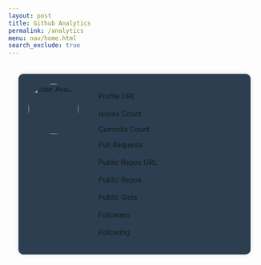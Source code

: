 ```yaml
---
layout: post 
title: Github Analytics
permalink: /analytics
menu: nav/home.html
search_exclude: true
---
```

<style>
    .container {
        display: flex;
        justify-content: center;
        width: 100%;
        max-width: 1200px;
        padding: 20px;
        box-sizing: border-box;
    }
    .profile {
        display: flex;
        align-items: flex-start;
        max-width: 800px;
        width: 100%;
        background-color: #2c3e50;
        padding: 20px;
        border-radius: 10px;
        box-shadow: 0 0 10px rgba(0, 0, 0, 0.1);
    }
    .left-side {
        display: flex;
        flex-direction: column;
        align-items: flex-start;
        margin-right: 20px;
    }
    .avatar {
        border-radius: 50%;
        width: 100px;
        height: 100px;
        margin-bottom: 20px;
    }
    .details {
        line-height: 1.5;
        margin-left: 20px; /* Add margin to push details to the right */
    }
    .commits {
        margin-top: 20px;
    }
    .clickable {
        cursor: pointer; /* Change cursor to pointer */
        background-color: #3c3e50; /* Light blue background */
        border: 1px solid #2c3e50; /* Border to match .profile color */
        padding: 5px;
        border-radius: 5px; /* Rounded corners */
        transition: background-color 0.3s ease; /* Smooth transition for hover effect */
    }
    .clickable:hover {
        background-color: #5c3e50; /* Slightly darker blue on hover */
        box-shadow: 0 0 5px rgba(0, 0, 0, 0.2); /* Add a subtle shadow on hover */
    }
    .modal {
        display: none;
        position: fixed;
        z-index: 1;
        left: 0;
        top: 0;
        width: 100%;
        height: 100%;
        overflow: auto;
        background-color: rgba(0,0,0,0.4); /* Semi-transparent black background */
        padding-top: 60px;
    }
    .modal-content {
        background-color: #3c4e60; /* Same background color as .profile */
        margin: 5% auto;
        padding: 20px;
        border: 1px solid #888;
        width: 80%;
        border-radius: 10px; /* Rounded corners */
        box-shadow: 0 0 10px rgba(255, 0, 0, 0.5); /* Red shadow for alert effect */
    }
    .close {
        color: #aaa;
        float: right;
        font-size: 28px;
        font-weight: bold;
    }
    .close:hover,
    .close:focus {
        color: black;
        text-decoration: none;
        cursor: pointer;
    }
    .info-item {
    display: flex;
    align-items: center;
    margin-bottom: 10px; /* Space between items */
}

.info-item p {
    margin: 0; /* Remove default margins from paragraphs */
    margin-right: 8px; /* Space between text and icon */
}

.info-icon {
    color: #fff; /* Icon color */
    font-size: 14px; /* Adjust size as needed */
    vertical-align: middle; /* Center icon with text */
}

</style>
<!-- Modal Structure -->
<div id="dataModal" class="modal">
    <div class="modal-content">
        <span class="close">&times;</span>
        <pre id="modalData"></pre>
    </div>
</div>

<!-- Analytics Page -->
<!-- Analytics Page -->
<div class="container">
    <div id="profile" class="profile">
        <div class="left-side">
            <img id="avatar" class="avatar" src="" alt="User Avatar">
            <p id="username"></p>
        </div>
        <div class="details">
            <p id="profile-url">Profile URL</p>
            <div class="info-item">
                <p id="issues-count">Issues Count</p>
                <i class="fas fa-info-circle info-icon"></i>
            </div>
            <div class="info-item">
                <p id="commits-count">Commits Count</p>
                <!-- No icon for commits count -->
            </div>
            <div class="info-item">
                <p id="prs-count">Pull Requests</p>
                <i class="fas fa-info-circle info-icon"></i>
            </div>
            <p id="repos-url">Public Repos URL</p>
            <p id="public-repos">Public Repos</p>
            <p id="public-gists">Public Gists</p>
            <p id="followers">Followers</p>
            <p id="following">Following</p>
        </div>
    </div>
</div>


<script type="module">
    import { pythonURI, fetchOptions } from '{{ site.baseurl }}/assets/js/api/config.js';

    // URLs to fetch profile links, user data, and commits
    const profileLinksUrl = `${pythonURI}/api/analytics/github/user/profile_links`;
    const userProfileUrl = `${pythonURI}/api/analytics/github/user`;
    const commitsUrl = `${pythonURI}/api/analytics/github/user/commits`;
    const prsUrl = `${pythonURI}/api/analytics/github/user/prs`;
    const issuesUrl = `${pythonURI}/api/analytics/github/user/issues`;

    async function fetchData() {
        try {
            // Define the fetch requests
            const profileLinksRequest = fetch(profileLinksUrl, fetchOptions);
            const userProfileRequest = fetch(userProfileUrl, fetchOptions);
            const commitsRequest = fetch(commitsUrl, fetchOptions);
            const prsRequest = fetch(prsUrl, fetchOptions);
            const issuesRequest = fetch(issuesUrl, fetchOptions);

            // Run all fetch requests concurrently
            const [profileLinksResponse, userProfileResponse, commitsResponse, prsResponse, issuesResponse] = await Promise.all([
                profileLinksRequest,
                userProfileRequest,
                commitsRequest,
                prsRequest,
                issuesRequest
            ]);

            // Check for errors in the responses
            if (!profileLinksResponse.ok) {
                throw new Error('Failed to fetch profile links: ' + profileLinksResponse.statusText);
            }
            if (!userProfileResponse.ok) {
                throw new Error('Failed to fetch user profile: ' + userProfileResponse.statusText);
            }
            if (!commitsResponse.ok) {
                throw new Error('Failed to fetch commits: ' + commitsResponse.statusText);
            }
            if (!prsResponse.ok) {
                throw new Error('Failed to fetch pull requests: ' + prsResponse.statusText);
            }
            if (!issuesResponse.ok) {
                throw new Error('Failed to fetch issues: ' + issuesResponse.statusText);
            }

            // Parse the JSON data
            const profileLinks = await profileLinksResponse.json();
            const userProfile = await userProfileResponse.json();
            const commitsData = await commitsResponse.json();
            const prsData = await prsResponse.json();
            const issuesData = await issuesResponse.json();

            // Extract commits count
            const commitsCount = commitsData.total_commit_contributions || 'N/A';
            const prsArray = prsData.pull_requests || [];
            const prsCount = prsArray.length || 0;
            const issuesArray = issuesData.issues || [];
            const issuesCount = issuesArray.length || 0;

            // Extract relevant information from the user profile data
            const username = userProfile.login || 'N/A';
            const profileUrl = profileLinks.profile_url || 'N/A';
            const avatarUrl = userProfile.avatar_url || '';
            const publicReposUrl = profileLinks.repos_url || 'N/A';  // Added for repos URL
            const publicRepos = userProfile.public_repos || 'N/A';
            const publicGists = userProfile.public_gists || 'N/A';
            const followers = userProfile.followers || 'N/A';
            const following = userProfile.following || 'N/A';

            // Update the HTML elements with the data
            document.getElementById('avatar').src = avatarUrl;
            document.getElementById('username').textContent = `Username: ${username}`;
            document.getElementById('profile-url').innerHTML = `Profile URL: <a href="${profileUrl}" target="_blank">${profileUrl}</a>`;  // Added link to profile URL
            document.getElementById('public-repos').textContent = `Public Repos: ${publicRepos}`;
            document.getElementById('public-gists').textContent = `Public Gists: ${publicGists}`;
            document.getElementById('followers').textContent = `Followers: ${followers}`;
            document.getElementById('following').textContent = `Following: ${following}`;
            document.getElementById('commits-count').textContent = `Commits: ${commitsCount}`;
            document.getElementById('prs-count').textContent = `Pull Requests: ${prsCount}`;
            document.getElementById('issues-count').textContent = `Issues: ${issuesCount}`;

            // Add click event listeners to log data to console
            document.getElementById('prs-count').addEventListener('click', () => {
                showModal(prsArray);
            });

            document.getElementById('issues-count').addEventListener('click', () => {
                showModal(issuesArray);
            });
        } catch (error) {
            console.error('Error fetching data:', error);
        }
    }

    // Function to show modal with data
    function showModal(data) {
        const modal = document.getElementById('dataModal');
        const modalData = document.getElementById('modalData');
        const closeBtn = document.getElementsByClassName('close')[0];

        modalData.textContent = JSON.stringify(data, null, 2);
        modal.style.display = 'block';

        closeBtn.onclick = function() {
            modal.style.display = 'none';
        }

        window.onclick = function(event) {
            if (event.target == modal) {
                modal.style.display = 'none';
            }
        }
    }

    // Call the fetchData function to initiate the requests
    fetchData();
</script>